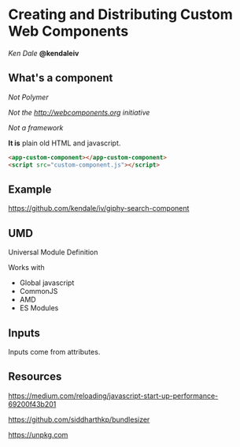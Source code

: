 # Creating and Distributing Custom Web Components

_Ken Dale_ **@kendaleiv**

## What's a component

*Not Polymer*

*Not the http://webcomponents.org initiative*

*Not a framework*

**It is** plain old HTML and javascript.

```html
<app-custom-component></app-custom-component>
<script src="custom-component.js"></script>
```

## Example

https://github.com/kendale/iv/giphy-search-component

## UMD

Universal Module Definition

Works with

- Global javascript
- CommonJS
- AMD
- ES Modules

## Inputs

Inputs come from attributes.

## Resources

https://medium.com/reloading/javascript-start-up-performance-69200f43b201

https://github.com/siddharthkp/bundlesizer

https://unpkg.com